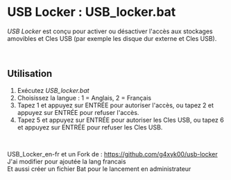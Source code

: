 # USB Locker : USB_locker.bat

*USB Locker* est conçu pour activer ou désactiver l'accès aux stockages amovibles et Cles USB (par exemple les disque dur externe et Cles USB).

<br />

## Utilisation
1. Exécutez *USB_locker.bat*
2. Choisissez la langue : 1 = Anglais, 2 = Français
3. Tapez 1 et appuyez sur ENTRÉE pour autoriser l'accès, ou tapez 2 et appuyez sur ENTRÉE pour refuser l'accès.
4. Tapez 5 et appuyez sur ENTRÉE pour autoriser les Cles USB, ou tapez 6 et appuyez sur ENTRÉE pour refuser les Cles USB.
<br />

USB_Locker_en-fr et un Fork de : https://github.com/g4xyk00/usb-locker
<br />
J'ai modifier pour ajoutée la lang francais
<br />
Et aussi créer un fichier Bat pour le lancement en administrateur
